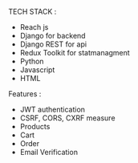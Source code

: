 TECH STACK : 
<ul>
    <li>Reach js</li>
    <li>Django for backend</li>
    <li>Django REST for api</li>
    <li>Redux Toolkit for statmanagment</li>
    <li>Python</li>
    <li>Javascript</li>
    <li>HTML</li>
</ul>

Features : 
<ul>
    <li>JWT authentication</li>
    <li>CSRF, CORS, CXRF measure</li>
    <li>Products</li>
    <li>Cart</li>
    <li>Order</li>
    <li>Email Verification</li>
</ul>
